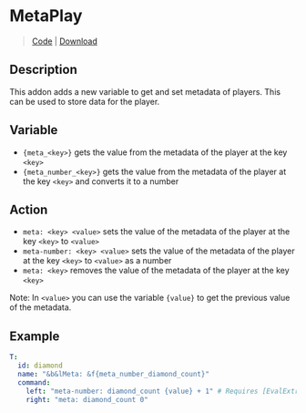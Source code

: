 # MetaPlay
> [Code](https://github.com/BetterGUI-MC/MetaPlay) | [Download](https://ci.codemc.io/job/BetterGUI-MC/view/Addon/job/MetaPlay/) 

## Description

This addon adds a new variable to get and set metadata of players. This can be used to store data for the player.

## Variable

* `{meta_<key>}` gets the value from the metadata of the player at the key `<key>`
* `{meta_number_<key>}` gets the value from the metadata of the player at the key `<key>` and converts it to a number

## Action

* `meta: <key> <value>` sets the value of the metadata of the player at the key `<key>` to `<value>`
* `meta-number: <key> <value>` sets the value of the metadata of the player at the key `<key>` to `<value>` as a number
* `meta: <key>` removes the value of the metadata of the player at the key `<key>`

Note: In `<value>` you can use the variable `{value}` to get the previous value of the metadata.

## Example

```yaml
T:
  id: diamond
  name: "&b&lMeta: &f{meta_number_diamond_count}"
  command:
    left: "meta-number: diamond_count {value} + 1" # Requires [EvalExtra](./eval-extra.md) to use expressions
    right: "meta: diamond_count 0"
```